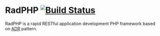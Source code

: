 # RadPHP [![Build Status](https://travis-ci.org/radphp/radphp.svg)](https://travis-ci.org/radphp/radphp)

RadPHP is a rapid RESTful application development PHP framework based on [ADR](http://pmjones.io/adr/) pattern.
